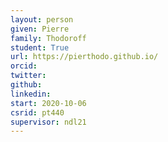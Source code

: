 ```yaml
---
layout: person
given: Pierre
family: Thodoroff
student: True
url: https://pierthodo.github.io/
orcid:
twitter: 
github: 
linkedin: 
start: 2020-10-06
csrid: pt440
supervisor: ndl21
---
```


